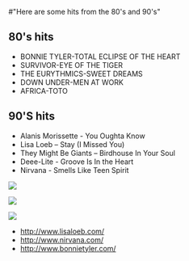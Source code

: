 #"Here are some hits from the 80's and 90's"

## 80's hits

* BONNIE TYLER-TOTAL ECLIPSE OF THE HEART
* SURVIVOR-EYE OF THE TIGER
* THE EURYTHMICS-SWEET DREAMS
* DOWN UNDER-MEN AT WORK
* AFRICA-TOTO



## 90'S hits

* Alanis Morissette - You Oughta Know
* Lisa Loeb – Stay (I Missed You)
* They Might Be Giants – Birdhouse In Your Soul
* Deee-Lite - Groove Is In the Heart
* Nirvana - Smells Like Teen Spirit


![](http://photos1.blogger.com/x/blogger/1457/270/1600/138202/LISA%20LOEB.jpg)

![](http://photos1.blogger.com/x/blogger/1457/270/1600/277100/TMBG.jpg)

![](http://photos1.blogger.com/x/blogger/1457/270/1600/524021/Deee-Lite.jpg)

* http://www.lisaloeb.com/
* http://www.nirvana.com/
* http://www.bonnietyler.com/
